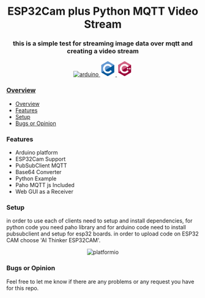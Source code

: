 <h1 align="center">ESP32Cam plus Python MQTT Video Stream</h1>
<h3 align="center">this is a simple test for streaming image data over mqtt and creating a video stream</h3>
<p align="center">
<a href="https://www.arduino.cc/" target="_blank"> <img src="https://cdn.worldvectorlogo.com/logos/arduino-1.svg" alt="arduino" width="40" height="40"/> </a> <a href="https://www.cprogramming.com/" target="_blank"> <img src="https://raw.githubusercontent.com/devicons/devicon/master/icons/c/c-original.svg" alt="c" width="40" height="40"/> </a> <a href="https://www.w3schools.com/cpp/" target="_blank"> <img src="https://raw.githubusercontent.com/devicons/devicon/master/icons/cplusplus/cplusplus-original.svg" alt="cplusplus" width="40" height="40"/>
</p>

### Overview
- [Overview](#overview)
- [Features](#features)
- [Setup](#setup)
- [Bugs or Opinion](#bugs-or-opinion)



### Features
- Arduino platform
- ESP32Cam Support
- PubSubClient MQTT
- Base64 Converter
- Python Example
- Paho MQTT js Included
- Web GUI as a Receiver

### Setup
in order to use each of clients need to setup and install dependencies, for python code you need paho library and for arduino code need to install pubsubclient and setup for esp32 boards. in order to upload code on ESP32 CAM choose 'AI Thinker ESP32CAM'.
<p align="center">
<img src="https://user-images.githubusercontent.com/29748439/166814361-b7c3ff2c-81ea-4f68-b44d-7df1658ed120.jpg" alt="platformio" width="720" /> 
</p>


### Bugs or Opinion
Feel free to let me know if there are any problems or any request you have for this repo.

